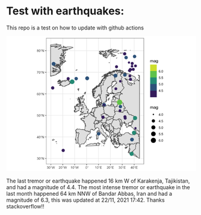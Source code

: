 <!-- README.md is generated from README.Rmd. Please edit that file -->

Test with earthquakes:
======================

This repo is a test on how to update with github actions

![](man/figures/README-unnamed-chunk-2-1.png)

The last tremor or earthquake happened 16 km W of Karakenja, Tajikistan,
and had a magnitude of 4.4. The most intense tremor or earthquake in the
last month happened 64 km NNW of Bandar Abbas, Iran and had a magnitude
of 6.3, this was updated at 22/11, 2021 17:42. Thanks stackoverflow!!
